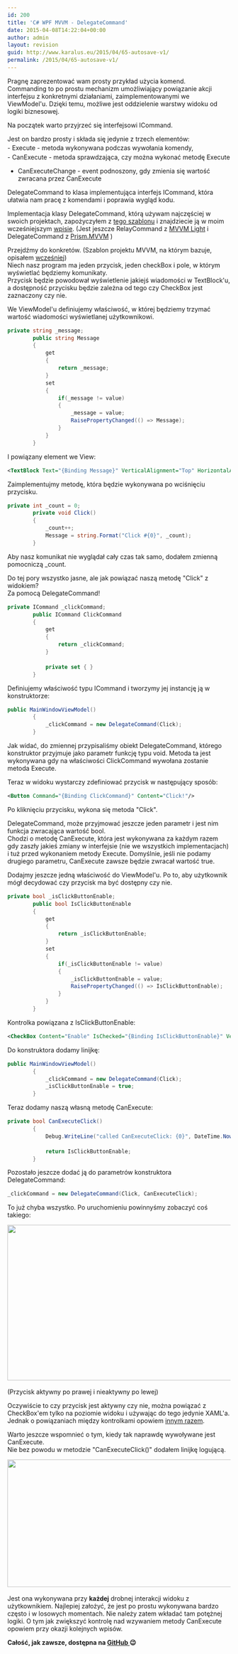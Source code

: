 ```yaml
---
id: 200
title: 'C# WPF MVVM - DelegateCommand'
date: 2015-04-08T14:22:04+00:00
author: admin
layout: revision
guid: http://www.karalus.eu/2015/04/65-autosave-v1/
permalink: /2015/04/65-autosave-v1/
---
```

Pragnę zaprezentować wam prosty przykład użycia komend.  
Commanding to po prostu mechanizm umożliwiający powiązanie akcji interfejsu z konkretnymi działaniami, zaimplementowanymi we ViewModel'u. Dzięki temu, możliwe jest oddzielenie warstwy widoku od logiki biznesowej.

Na początek warto przyjrzeć się interfejsowi ICommand.<!--more-->

Jest on bardzo prosty i składa się jedynie z trzech elementów:  
<span style="line-height: 1.7em;">- Execute - metoda wykonywana podczas wywołania komendy,<br /> </span>- CanExecute - metoda sprawdzająca, czy można wykonać metodę Execute  
- CanExecuteChange - event podnoszony, gdy zmienia się wartość zwracana przez CanExecute

DelegateCommand to klasa implementująca interfejs ICommand, która ułatwia nam pracę z komendami i poprawia wygląd kodu.

Implementacja klasy DelegateCommand, którą używam najczęściej w swoich projektach, zapożyczyłem z <a href="http://visualstudiogallery.msdn.microsoft.com/970005b8-ee15-4295-9960-375e6ea1276c" target="_blank">tego szablonu</a> i znajdziecie ją w moim wcześniejszym <a href="http://www.karalus.eu/Blog/2014/08/c-wpf-mvvm-nowy-projekt-project-template/" target="_blank">wpisie</a>. (Jest jeszcze RelayCommand z <a href="https://mvvmlight.codeplex.com/" target="_blank">MVVM Light</a> i DelegateCommand z <a href="http://www.nuget.org/packages/Prism.Mvvm" target="_blank">Prism.MVVM</a> )

Przejdźmy do konkretów. (Szablon projektu MVVM, na którym bazuje, opisałem <a href="http://www.karalus.eu/Blog/2014/08/c-wpf-mvvm-nowy-projekt-project-template/" target="_blank">wcześniej</a>)  
Niech nasz program ma jeden przycisk, jeden checkBox i pole, w którym wyświetlać będziemy komunikaty.  
Przycisk będzie powodował wyświetlenie jakiejś wiadomości w TextBlock'u, a dostępność przycisku będzie zależna od tego czy CheckBox jest zaznaczony czy nie.

We ViewModel'u definiujemy właściwość, w której będziemy trzymać wartość wiadomości wyświetlanej użytkownikowi.

```csharp
private string _message;
        public string Message
        {
            get
            {
                return _message;
            }
            set
            {
                if(_message != value)
                {
                    _message = value;
                    RaisePropertyChanged(() => Message);
                }
            }
        }
```

I powiązany element we View:

```xml
<TextBlock Text="{Binding Message}" VerticalAlignment="Top" HorizontalAlignment="Center"/>
```

Zaimplementujmy metodę, która będzie wykonywana po wciśnięciu przycisku.

```csharp
private int _count = 0;
        private void Click()
        {
            _count++;
            Message = string.Format("Click #{0}", _count);
        }
```

Aby nasz komunikat nie wyglądał cały czas tak samo, dodałem zmienną pomocniczą _count.

Do tej pory wszystko jasne, ale jak powiązać naszą metodę "Click" z widokiem?  
Za pomocą DelegateCommand!

```csharp
private ICommand _clickCommand;
        public ICommand ClickCommand
        {
            get
            {
                return _clickCommand;
            }

            private set { }
        }
```

Definiujemy właściwość typu ICommand i tworzymy jej instancję ją w konstruktorze:

```csharp
public MainWindowViewModel()
        {
            _clickCommand = new DelegateCommand(Click);
        }
```

Jak widać, do zmiennej przypisaliśmy obiekt DelegateCommand, którego konstruktor przyjmuje jako parametr funkcję typu void. Metoda ta jest wykonywana gdy na właściwości ClickCommand wywołana zostanie metoda Execute.

Teraz w widoku wystarczy zdefiniować przycisk w następujący sposób:

```xml
<Button Command="{Binding ClickCommand}" Content="Click!"/>
```

Po kliknięciu przycisku, wykona się metoda "Click".

DelegateCommand, może przyjmować jeszcze jeden parametr i jest nim funkcja zwracająca wartość bool.  
Chodzi o metodę CanExecute, która jest wykonywana za każdym razem gdy zaszły jakieś zmiany w interfejsie (nie we wszystkich implementacjach) i tuż przed wykonaniem metody Execute. Domyślnie, jeśli nie podamy drugiego parametru, CanExecute zawsze będzie zwracał wartość true.

Dodajmy jeszcze jedną właściwość do ViewModel'u. Po to, aby użytkownik mógł decydować czy przycisk ma być dostępny czy nie.

```csharp
private bool _isClickButtonEnable;
        public bool IsClickButtonEnable
        {
            get
            {
                return _isClickButtonEnable;
            }
            set
            {
                if(_isClickButtonEnable != value)
                {
                    _isClickButtonEnable = value;
                    RaisePropertyChanged(() => IsClickButtonEnable);
                }
            }
        }
```

Kontrolka powiązana z IsClickButtonEnable:

```xml
<CheckBox Content="Enable" IsChecked="{Binding IsClickButtonEnable}" VerticalAlignment="Top" HorizontalAlignment="Left"/>
```

Do konstruktora dodamy linijkę:

```csharp
public MainWindowViewModel()
        {
            _clickCommand = new DelegateCommand(Click);
            _isClickButtonEnable = true;
        }
```

Teraz dodamy naszą własną metodę CanExecute:

```csharp
private bool CanExecuteClick()
        {
            Debug.WriteLine("called CanExecuteClick: {0}", DateTime.Now);

            return IsClickButtonEnable;
        }
```

Pozostało jeszcze dodać ją do parametrów konstruktora DelegateCommand:

```csharp
_clickCommand = new DelegateCommand(Click, CanExecuteClick);
```

To już chyba wszystko. Po uruchomieniu powinnyśmy zobaczyć coś takiego:

[<img class="alignnone wp-image-67 size-full" src="/wp-content/uploads/2014/10/DelegateCommand_1.png?resize=1056%2C350" alt="" width="1056" height="350" srcset="/wp-content/uploads/2014/10/DelegateCommand_1.png?w=1056 1056w, /wp-content/uploads/2014/10/DelegateCommand_1.png?resize=300%2C99 300w, /wp-content/uploads/2014/10/DelegateCommand_1.png?resize=1024%2C339 1024w" sizes="(max-width: 1000px) 100vw, 1000px" data-recalc-dims="1" />](/wp-content/uploads/2014/10/DelegateCommand_1.png)

(Przycisk aktywny po prawej i nieaktywny po lewej)

Oczywiście to czy przycisk jest aktywny czy nie, można powiązać z CheckBox'em tylko na poziomie widoku i używając do tego jedynie XAML'a.  
Jednak o powiązaniach między kontrolkami opowiem <a href="http://www.karalus.eu/Blog/2014/10/c-wpf-mvvm-binding-to-element/" target="_blank">innym razem</a>.

Warto jeszcze wspomnieć o tym, kiedy tak naprawdę wywoływane jest CanExecute.  
Nie bez powodu w metodzie "CanExecuteClick()" dodałem linijkę logującą.

[<img class="aligncenter wp-image-72 size-full" src="https://i0.wp.com/www.karalus.eu/Blog/wp-content/uploads/2014/10/DelegateCommand_2.png?resize=556%2C287" alt="" width="556" height="287" srcset="/wp-content/uploads/2014/10/DelegateCommand_2.png?w=556 556w, /wp-content/uploads/2014/10/DelegateCommand_2.png?resize=300%2C154 300w" sizes="(max-width: 556px) 100vw, 556px" data-recalc-dims="1" />](https://i0.wp.com/www.karalus.eu/Blog/wp-content/uploads/2014/10/DelegateCommand_2.png)

 

Jest ona wykonywana przy **każdej** drobnej interakcji widoku z użytkownikiem. Najlepiej założyć, że jest po prostu wykonywana bardzo często i w losowych momentach. Nie należy zatem wkładać tam potężnej logiki. O tym jak zwiększyć kontrolę nad wzywaniem metody CanExecute opowiem przy okazji kolejnych wpisów.

 

**Całość, jak zawsze, dostępna na <a href="https://github.com/RamzesBlog/DelegateCommandExample" target="_blank">GitHub </a>😉**